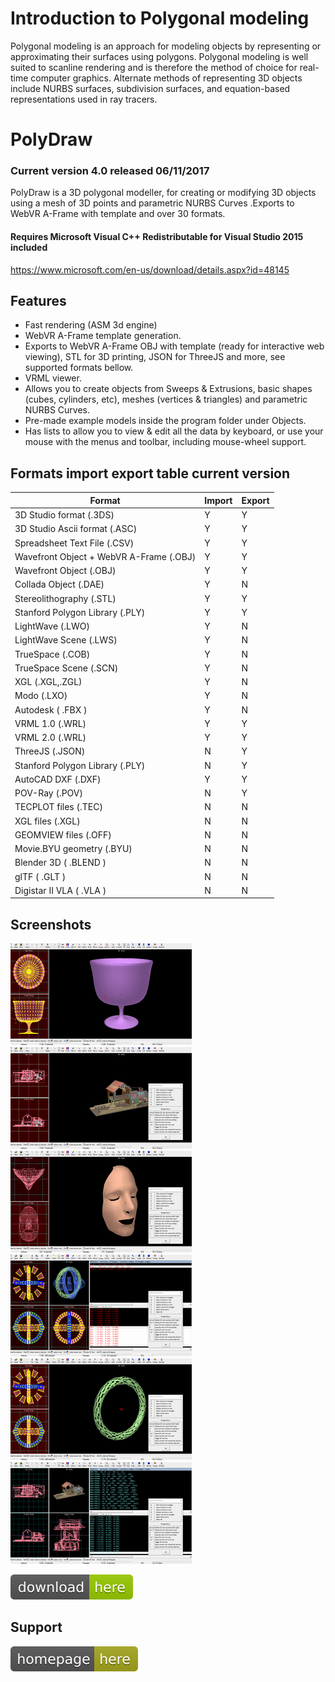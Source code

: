 # Introduction to Polygonal modeling 

Polygonal modeling is an approach for modeling objects by representing or approximating their surfaces using polygons. Polygonal modeling is well suited to scanline rendering and is therefore the method of choice for real-time computer graphics. Alternate methods of representing 3D objects include NURBS surfaces, subdivision surfaces, and equation-based representations used in ray tracers.

# PolyDraw

### Current version 4.0 released 06/11/2017

PolyDraw is a 3D polygonal modeller, for creating or modifying 3D objects using a mesh of 3D points and parametric NURBS Curves .Exports to WebVR A-Frame with template and over 30 formats.

#### Requires Microsoft Visual C++ Redistributable for Visual Studio 2015 included

https://www.microsoft.com/en-us/download/details.aspx?id=48145

## Features 

* Fast rendering (ASM 3d engine)
* WebVR A-Frame template generation.
* Exports to WebVR A-Frame OBJ with template (ready for interactive web viewing), STL for 3D printing, JSON for ThreeJS and more, see supported formats bellow.
* VRML viewer.
* Allows you to create objects from Sweeps & Extrusions, basic shapes (cubes, cylinders, etc), meshes (vertices & triangles) and parametric NURBS Curves.
* Pre-made example models inside the program folder under Objects. 
* Has lists to allow you to view & edit all the data by keyboard, or use your mouse with the menus and toolbar, including mouse-wheel support.

## Formats import export table current version

|Format  | Import | Export |
| ------------- | ------------- | ------------- |
| 3D Studio format  (.3DS) | Y | Y |
| 3D Studio Ascii format (.ASC)  | Y  | Y |
| Spreadsheet Text File (.CSV) | Y  | Y |
| Wavefront Object + WebVR A-Frame (.OBJ)  | Y  | Y |
| Wavefront Object (.OBJ)  | Y  | Y |
| Collada Object (.DAE)  | Y  | N |
| Stereolithography (.STL)  | Y  | Y |
| Stanford Polygon Library (.PLY)  | Y  | Y |
| LightWave (.LWO)  | Y  | N |
| LightWave Scene (.LWS)  | Y  | N |
| TrueSpace (.COB)  | Y  | N |
| TrueSpace Scene (.SCN)  | Y  | N |
| XGL (.XGL,.ZGL)  | Y  | N |
| Modo (.LXO)  | Y  | N |
| Autodesk  ( .FBX )  | Y  | N |
| VRML 1.0 (.WRL)  | Y  | Y |
| VRML 2.0 (.WRL)  | Y  | Y |
| ThreeJS (.JSON)  | N  | Y |
| Stanford Polygon Library (.PLY) | N  | Y |
| AutoCAD DXF (.DXF) | Y  | Y |
| POV-Ray (.POV) | N  | Y |
| TECPLOT files (.TEC) | N  | N |
| XGL files (.XGL) | N  | N |
| GEOMVIEW files (.OFF) | N  | N |
| Movie.BYU geometry (.BYU) | N  | N |
| Blender 3D ( .BLEND ) | N  | N |
| glTF  ( .GLT ) | N  | N |
| Digistar II VLA  ( .VLA )  | N  | N |

## Screenshots
![PolyDraw](/images/07.png)![PolyDraw](/images/02.png)![PolyDraw](/images/03.png)
![PolyDraw](/images/04.png)![PolyDraw](/images/05.png)![PolyDraw](/images/06.png)

[![You can download here.](/images/download-here-green.svg)](https://dl.orangedox.com/YYR2ih46hcVPtlG8lq?dl=1)

## Support

[![Visit homepage.](/images/homepage-here-yellowgreen.svg)](https://www.facebook.com/www.ptsource.eu/)
